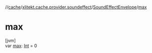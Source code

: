 //[cache](../../../index.md)/[xlitekt.cache.provider.soundeffect](../index.md)/[SoundEffectEnvelope](index.md)/[max](max.md)

# max

[jvm]\
var [max](max.md): [Int](https://kotlinlang.org/api/latest/jvm/stdlib/kotlin/-int/index.html) = 0
